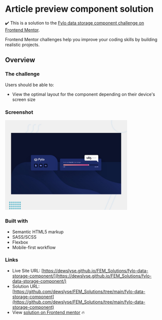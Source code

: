 # Article preview component solution


:heavy_check_mark: This is a solution to the [Fylo data storage component challenge on Frontend Mentor](https://www.frontendmentor.io/challenges/fylo-data-storage-component-1dZPRbV5n).

Frontend Mentor challenges help you improve your coding skills by building realistic projects. 

## Overview

### The challenge

Users should be able to:

- View the optimal layout for the component depending on their device's screen size

### Screenshot

<img src="./design/desktop-preview.jpg" alt="screenshot" width="400"/>
  
### Built with

- Semantic HTML5 markup
- SASS/SCSS
- Flexbox
- Mobile-first workflow 

### Links

- Live Site URL: [https://dewslyse.github.io/FEM_Solutions/fylo-data-storage-component/](https://dewslyse.github.io/FEM_Solutions/fylo-data-storage-component/)
- Solution URL: [https://github.com/dewslyse/FEM_Solutions/tree/main/fylo-data-storage-component](https://github.com/dewslyse/FEM_Solutions/tree/main/fylo-data-storage-component)
- View [solution on Frontend mentor]() :fire: 